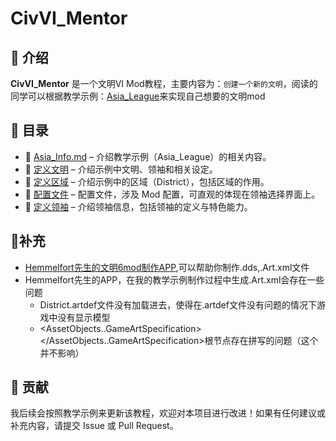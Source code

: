 ﻿# CivVI_Mentor

## 📖 介绍

**CivVI_Mentor** 是一个文明VI Mod教程，主要内容为：`创建一个新的文明`，阅读的同学可以根据教学示例：[Asia_League](https://github.com/LaoeGaoci/Asia_League)来实现自己想要的文明mod

## 📂 目录

- 📌 [Asia_Info.md](Asia_Info.md) – 介绍教学示例（Asia_League）的相关内容。
- 📌 [定义文明](Define_Asia.md) – 介绍示例中文明、领袖和相关设定。
- 📌 [定义区域](District.md) – 介绍示例中的区域（District），包括区域的作用。
- 📌 [配置文件](config.md) – 配置文件，涉及 Mod 配置，可直观的体现在领袖选择界面上。
- 📌 [定义领袖](leader.md) – 介绍领袖信息，包括领袖的定义与特色能力。
## 🤔补充
- [Hemmelfort先生的文明6mod制作APP](https://hemmelfort.github.io/civ6/civ6ma/),可以帮助你制作.dds,.Art.xml文件
- Hemmelfort先生的APP，在我的教学示例制作过程中生成.Art.xml会存在一些问题
  - District.artdef文件没有加载进去，使得在.artdef文件没有问题的情况下游戏中没有显示模型
  - <AssetObjects..GameArtSpecification></AssetObjects..GameArtSpecification>根节点存在拼写的问题（这个并不影响）
## 📜 贡献

我后续会按照教学示例来更新该教程，欢迎对本项目进行改进！如果有任何建议或补充内容，请提交 Issue 或 Pull Request。
